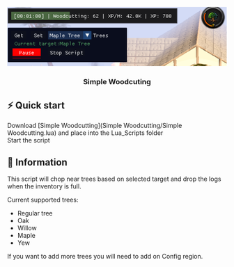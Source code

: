 <a name="readme-top"></a>
<div align="center">
  <a href="https://github.com/0Nocturnal/luascripts">
    <img src="Simple Woodcutting/images/Basic WC.png" alt="wc">
  </a>
  <h3 align="center">Simple Woodcuting</h3>
</div>

## ⚡️ Quick start

Download [Simple Woodcutting](Simple Woodcutting/Simple Woodcutting.lua) and place into the Lua_Scripts folder<br>
Start the script

## 📖 Information

This script will chop near trees based on selected target and drop the logs when the inventory is full.

Current supported trees:
- Regular tree
- Oak
- Willow
- Maple
- Yew

If you want to add more trees you will need to add on Config region.
